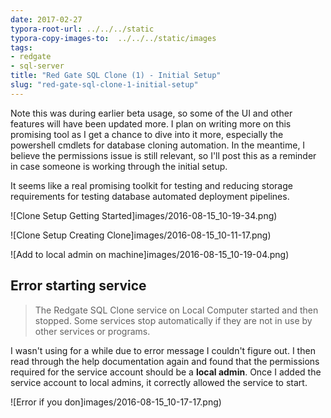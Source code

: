 ```yaml
---
date: 2017-02-27
typora-root-url: ../../../static
typora-copy-images-to:  ../../../static/images
tags:
- redgate
- sql-server
title: "Red Gate SQL Clone (1) - Initial Setup"
slug: "red-gate-sql-clone-1-initial-setup"
---
```


Note this was during earlier beta usage, so some of the UI and other features will have been updated more. I plan on writing more on this promising tool as  I get a chance to dive into it more, especially the powershell cmdlets for database cloning automation. In the meantime, I believe the permissions issue is still relevant, so I'll post this as a reminder in case someone is working through the initial setup.

It seems like a real promising toolkit for testing and reducing storage requirements for testing database automated deployment pipelines.

![Clone Setup Getting Started]images/2016-08-15_10-19-34.png)

![Clone Setup Creating Clone]images/2016-08-15_10-11-17.png)

![Add to local admin on machine]images/2016-08-15_10-19-04.png)

## Error starting service

>The Redgate SQL Clone service on Local Computer started and then stopped. Some services stop automatically if they are not in use by other services or programs.

I wasn't using for a while due to error message I couldn't figure out. I then read through the help documentation again and found that the permissions required for the service account should be a **local admin**. Once I added the service account to local admins, it correctly allowed the service to start.

![Error if you don]images/2016-08-15_10-17-17.png)
